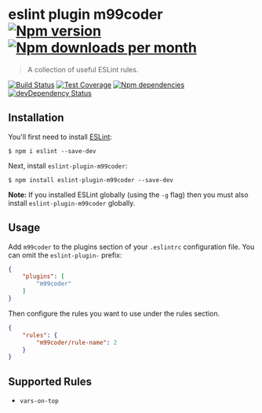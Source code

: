 # eslint plugin m99coder [![Npm version](https://img.shields.io/npm/v/eslint-plugin-m99coder.svg)](https://www.npmjs.com/package/eslint-plugin-m99coder) [![Npm downloads per month](https://img.shields.io/npm/dm/eslint-plugin-m99coder.svg)](https://www.npmjs.com/package/eslint-plugin-m99coder)

> A collection of useful ESLint rules.

[![Build Status](https://img.shields.io/travis/m99coder/eslint-plugin-m99coder/master.svg)](https://travis-ci.org/m99coder/eslint-plugin-m99coder)
[![Test Coverage](https://img.shields.io/coveralls/m99coder/eslint-plugin-m99coder/master.svg)](https://coveralls.io/github/m99coder/eslint-plugin-m99coder)
[![Npm dependencies](https://img.shields.io/david/m99coder/eslint-plugin-m99coder.svg)](https://david-dm.org/m99coder/eslint-plugin-m99coder)
[![devDependency Status](https://img.shields.io/david/dev/m99coder/eslint-plugin-m99coder.svg)](https://david-dm.org/m99coder/eslint-plugin-m99coder#info=devDependencies)

## Installation

You'll first need to install [ESLint](http://eslint.org):

```
$ npm i eslint --save-dev
```

Next, install `eslint-plugin-m99coder`:

```
$ npm install eslint-plugin-m99coder --save-dev
```

**Note:** If you installed ESLint globally (using the `-g` flag) then you must also install `eslint-plugin-m99coder` globally.

## Usage

Add `m99coder` to the plugins section of your `.eslintrc` configuration file. You can omit the `eslint-plugin-` prefix:

```json
{
    "plugins": [
        "m99coder"
    ]
}
```

Then configure the rules you want to use under the rules section.

```json
{
    "rules": {
        "m99coder/rule-name": 2
    }
}
```

## Supported Rules

* `vars-on-top`





